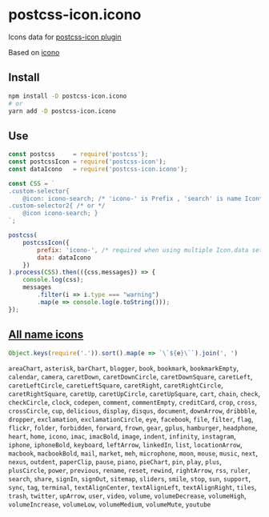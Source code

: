 # postcss-icon.icono

Icons data for [postcss-icon plugin](https://github.com/retyui/postcss-icon)

Based on [icono](https://saeedalipoor.github.io/icono/)

## Install
```bash
npm install -D postcss-icon.icono
# or
yarn add -D postcss-icon.icono
```

## Use
```js
const postcss     = require('postcss');
const postcssIcon = require('postcss-icon');
const dataIcono   = require('postcss-icon.icono');

const CSS = `
.custom-selector{
	@icon: icono-search; /* 'icono-' is Prefix , 'search' is name Icon*/ }
.custom-selector2{ /* or */
	@icon icono-search; }
`;

postcss(
	postcssIcon({
		prefix: 'icono-', /* required when using multiple Icon.data sets */
		data: dataIcono
	})
).process(CSS).then(({css,messages}) => {
	console.log(css);
	messages
		.filter(i => i.type === "warning")
		.map(e => console.log(e.toString()));
});
```

## [All name icons](https://retyui.github.io/postcss-icon/icono/)

```js
Object.keys(require('.')).sort().map(e => `\`${e}\``).join(', ')
```
`areaChart`, `asterisk`, `barChart`, `blogger`, `book`, `bookmark`, `bookmarkEmpty`, `calendar`, `camera`, `caretDown`, `caretDownCircle`, `caretDownSquare`, `caretLeft`, `caretLeftCircle`, `caretLeftSquare`, `caretRight`, `caretRightCircle`, `caretRightSquare`, `caretUp`, `caretUpCircle`, `caretUpSquare`, `cart`, `chain`, `check`, `checkCircle`, `clock`, `codepen`, `comment`, `commentEmpty`, `creditCard`, `crop`, `cross`, `crossCircle`, `cup`, `delicious`, `display`, `disqus`, `document`, `downArrow`, `dribbble`, `dropper`, `exclamation`, `exclamationCircle`, `eye`, `facebook`, `file`, `filter`, `flag`, `flickr`, `folder`, `forbidden`, `forward`, `frown`, `gear`, `gplus`, `hamburger`, `headphone`, `heart`, `home`, `icono`, `imac`, `imacBold`, `image`, `indent`, `infinity`, `instagram`, `iphone`, `iphoneBold`, `keyboard`, `leftArrow`, `linkedIn`, `list`, `locationArrow`, `macbook`, `macbookBold`, `mail`, `market`, `meh`, `microphone`, `moon`, `mouse`, `music`, `next`, `nexus`, `outdent`, `paperClip`, `pause`, `piano`, `pieChart`, `pin`, `play`, `plus`, `plusCircle`, `power`, `previous`, `rename`, `reset`, `rewind`, `rightArrow`, `rss`, `ruler`, `search`, `share`, `signIn`, `signOut`, `sitemap`, `sliders`, `smile`, `stop`, `sun`, `support`, `sync`, `tag`, `terminal`, `textAlignCenter`, `textAlignLeft`, `textAlignRight`, `tiles`, `trash`, `twitter`, `upArrow`, `user`, `video`, `volume`, `volumeDecrease`, `volumeHigh`, `volumeIncrease`, `volumeLow`, `volumeMedium`, `volumeMute`, `youtube`

